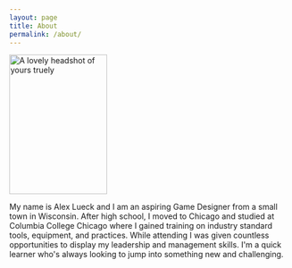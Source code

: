 ```yaml
---
layout: page
title: About
permalink: /about/
---
```


<img src="http://Callmezyos.github.io/images/Glasses.jpg" alt="A lovely headshot of yours truely" style="width:175px;height:250px;position:right;">

My name is Alex Lueck and I am an aspiring Game Designer from a small town in Wisconsin. After high school, I moved to Chicago and studied at Columbia College Chicago where I gained training on industry standard tools, equipment, and practices. While attending I was given countless opportunities to display my leadership and management skills. I'm a quick learner who's always looking to jump into something new and challenging. 

